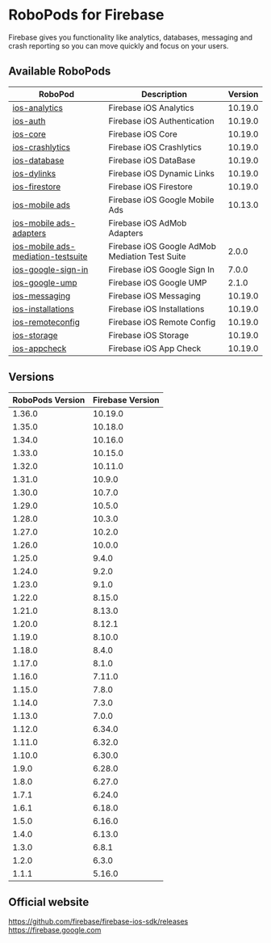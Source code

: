 # RoboPods for Firebase

Firebase gives you functionality like analytics, databases, messaging and crash reporting so you can move quickly and focus on your users.

## Available RoboPods

| RoboPod                                                                          | Description                                    | Version |
|----------------------------------------------------------------------------------|------------------------------------------------|---------|
| [ios-analytics](ios-analytics/)                                                  | Firebase iOS Analytics                         | 10.19.0 |
| [ios-auth](ios-auth/)                                                            | Firebase iOS Authentication                    | 10.19.0 |
| [ios-core](ios-core/)                                                            | Firebase iOS Core                              | 10.19.0 |
| [ios-crashlytics](ios-crashlytics/)                                              | Firebase iOS Crashlytics                       | 10.19.0 |
| [ios-database](ios-database/)                                                    | Firebase iOS DataBase                          | 10.19.0 |
| [ios-dylinks](ios-dylinks/)                                                      | Firebase iOS Dynamic Links                     | 10.19.0 |
| [ios-firestore](ios-firestore/)                                                  | Firebase iOS Firestore                         | 10.19.0 |
| [ios-mobile ads](ios-google-mobile-ads/)                                         | Firebase iOS Google Mobile Ads                 | 10.13.0 |
| [ios-mobile ads-adapters](ios-google-mobile-ads-adapters/)                       | Firebase iOS AdMob Adapters                    |         |
| [ios-mobile ads-mediation-testsuite](ios-google-mobile-ads-mediation-testsuite/) | Firebase iOS Google AdMob Mediation Test Suite | 2.0.0   |
| [ios-google-sign-in](ios-google-sign-in/)                                        | Firebase iOS Google Sign In                    | 7.0.0   |
| [ios-google-ump](ios-google-ump/)                                                | Firebase iOS Google UMP                        | 2.1.0   |
| [ios-messaging](ios-messaging/)                                                  | Firebase iOS Messaging                         | 10.19.0 |
| [ios-installations](ios-installations/)                                          | Firebase iOS Installations                     | 10.19.0 |
| [ios-remoteconfig](ios-remoteconfig/)                                            | Firebase iOS Remote Config                     | 10.19.0 |
| [ios-storage](ios-storage/)                                                      | Firebase iOS Storage                           | 10.19.0 |
| [ios-appcheck](ios-appcheck/)                                                    | Firebase iOS App Check                         | 10.19.0 |

## Versions

| RoboPods Version | Firebase Version |
|------------------|------------------|
| 1.36.0           | 10.19.0          |
| 1.35.0           | 10.18.0          |
| 1.34.0           | 10.16.0          |
| 1.33.0           | 10.15.0          |
| 1.32.0           | 10.11.0          |
| 1.31.0           | 10.9.0           |
| 1.30.0           | 10.7.0           |
| 1.29.0           | 10.5.0           |
| 1.28.0           | 10.3.0           |
| 1.27.0           | 10.2.0           |
| 1.26.0           | 10.0.0           |
| 1.25.0           | 9.4.0            |
| 1.24.0           | 9.2.0            |
| 1.23.0           | 9.1.0            |
| 1.22.0           | 8.15.0           |
| 1.21.0           | 8.13.0           |
| 1.20.0           | 8.12.1           |
| 1.19.0           | 8.10.0           |
| 1.18.0           | 8.4.0            |
| 1.17.0           | 8.1.0            |
| 1.16.0           | 7.11.0           |
| 1.15.0           | 7.8.0            |
| 1.14.0           | 7.3.0            |
| 1.13.0           | 7.0.0            |
| 1.12.0           | 6.34.0           |
| 1.11.0           | 6.32.0           |
| 1.10.0           | 6.30.0           |
| 1.9.0            | 6.28.0           |
| 1.8.0            | 6.27.0           |
| 1.7.1            | 6.24.0           |
| 1.6.1            | 6.18.0           |
| 1.5.0            | 6.16.0           |
| 1.4.0            | 6.13.0           |
| 1.3.0            | 6.8.1            |
| 1.2.0            | 6.3.0            |
| 1.1.1            | 5.16.0           |

## Official website

https://github.com/firebase/firebase-ios-sdk/releases
https://firebase.google.com